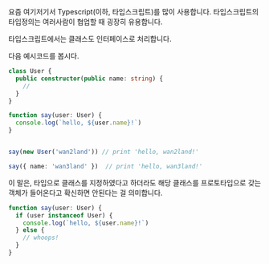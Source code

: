
요즘 여기저기서 Typescript(이하, 타입스크립트)를 많이 사용합니다. 타입스크립트의 타입정의는 여러사람이 협업할 때 굉장히 유용합니다.



타입스크립트에서는 클래스도 인터페이스로 처리합니다.


다음 예시코드를 봅시다.

```typescript
class User {
  public constructor(public name: string) {
    //
  }
}

function say(user: User) {
  console.log(`hello, ${user.name}!`)
}
```

```typescript

say(new User('wan2land')) // print 'hello, wan2land!'

say({ name: 'wan3land' })  // print 'hello, wan3land!'
```

이 말은, 타입으로 클래스를 지정하였다고 하더라도 해당 클래스를 프로토타입으로 갖는 객체가 들어온다고 확신하면 안된다는 걸 의미합니다.

```typescript
function say(user: User) {
  if (user instanceof User) {
    console.log(`hello, ${user.name}!`)
  } else {
    // whoops!
  }
}
```

